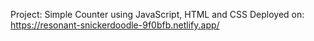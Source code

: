 Project: Simple Counter using JavaScript, HTML and CSS
Deployed on: https://resonant-snickerdoodle-9f0bfb.netlify.app/
